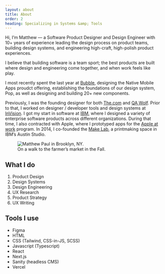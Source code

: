 ```yaml
---
layout: about
title: About
order: 2
heading: Specializing in Systems &amp; Tools
---
```


<div class="c-grid__half">
  <section class="c-grid__half-item">
    <p>Hi, I’m Matthew — a Software Product Designer and Design Engineer with 10+ years of experience leading the design process on product teams, building design systems, and engineering high-craft, high-polish product experiences.</p>
    <p>I believe that building software is a team sport; the best products are built where design and engineering come together, and when work feels like play.</p>
    <p>I most recently spent the last year at <a href="https://www.bubble.io/" target="_blank">Bubble</a>, designing the Native Mobile Apps proudct offering, establishing the foundations of our design system, Pop, as well as designing and building 20+ new components.</p>
    <p>Previously, I was the founding designer for both <a href="https://www.the.com/" target="_blank">The.com</a> and <a href="https://www.qawolf.com/" target="_blank">QA Wolf</a>. Prior to that, I worked on designer / developer tools and design systems at <a href="https://www.invisionapp.com/" target="_blank">InVision</a>. I got my start in software at <a href="https://www.ibm.com/design/" target="_blank">IBM</a>, where I designed a variety of enterprise software products across different organizations. During that time, I also contracted with Apple, where I prototyped apps for the <a href="https://www.apple.com/business/" target="_blank">Apple at work</a> program. In 2014, I co-founded the <a href="https://www.instagram.com/make.lab/" target="_blank">Make Lab</a>, a printmaking space in IBM’s Austin Studio.</p>
  </section>
  <figure class="c-grid__half-item c-grid__mt">
    <picture>
      <img src="../images/about/matthew-brooklyn.png" alt="Matthew Paul in Brooklyn, NY." />
    </picture>
    <figcaption>
      On a walk to the farmer’s market in the Fall.
    </figcaption>
  </figure>
</div>
<div class="c-grid__half-section">
  <section>
    <h2>What I do</h2>
    <ol>
      <li>Product Design</li>
      <li>Design Systems</li>
      <li>Design Engineering</li>
      <li>UX Research</li>
      <li>Product Strategy</li>
      <li>UX Writing</li>
    </ol>
  </section>
  <section>
    <h2>Tools I use</h2>
    <ul>
      <li>Figma</li>
      <li>HTML</li>
      <li>CSS (Tailwind, CSS-in-JS, SCSS)</li>
      <li>Javascript (Typescript)</li>
      <li>React</li>
      <li>Next.js</li>
      <li>Sanity (headless CMS)</li>
      <li>Vercel</li>
    </ul>
  </section>
</div>